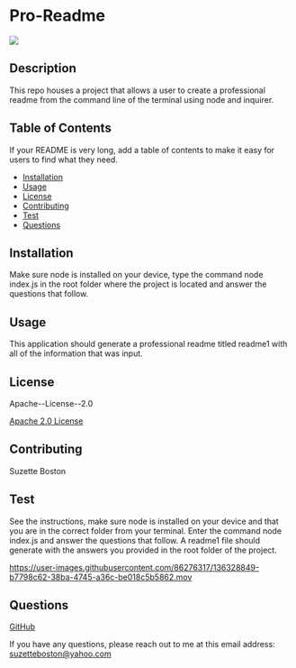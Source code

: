 # Pro-Readme
![](https://img.shields.io/badge/license-Apache--License--2.0-blue)

## Description

This repo houses a project that allows a user to create a professional readme from the command line of the terminal using node and inquirer.

## Table of Contents

If your README is very long, add a table of contents to make it easy for users to find what they need.

* [Installation](#installation)
* [Usage](#usage)
* [License](#license)
* [Contributing](#contributing)
* [Test](#test)
* [Questions](#questions)


## Installation

Make sure node is installed on your device, type the command node index.js in the root folder where the project is located and answer the questions that follow.

## Usage

This application should generate a professional readme titled readme1 with all of the information that was input.

## License

Apache--License--2.0

[Apache 2.0 License](https://opensource.org/licenses/Apache-2.0) 

## Contributing

Suzette Boston

## Test

See the instructions, make sure node is installed on your device and that you are in the correct folder from your terminal. Enter the command node index.js and answer the questions that follow. A readme1 file should generate with the answers you provided in the root folder of the project.

https://user-images.githubusercontent.com/86276317/136328849-b7798c62-38ba-4745-a36c-be018c5b5862.mov


## Questions

[GitHub](https://github.com/kboston91)

If you have any questions, please reach out to me at this email address: <suzetteboston@yahoo.com>


